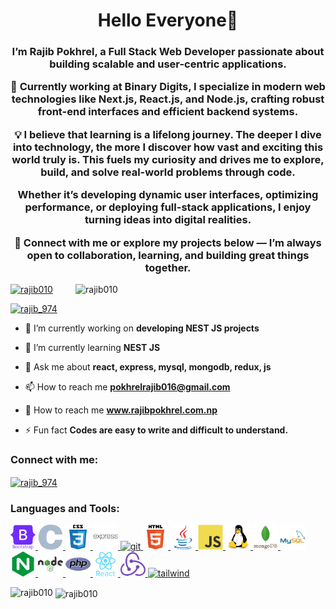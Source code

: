 <h1 align="center">Hello Everyone👋</h1>
<h3 align="center">I’m Rajib Pokhrel, a Full Stack Web Developer passionate about building scalable and user-centric applications.

💼 Currently working at Binary Digits, I specialize in modern web technologies like Next.js, React.js, and Node.js, crafting robust front-end interfaces and efficient backend systems.

💡 I believe that learning is a lifelong journey. The deeper I dive into technology, the more I discover how vast and exciting this world truly is. This fuels my curiosity and drives me to explore, build, and solve real-world problems through code.

Whether it’s developing dynamic user interfaces, optimizing performance, or deploying full-stack applications, I enjoy turning ideas into digital realities.

🔗 Connect with me or explore my projects below — I’m always open to collaboration, learning, and building great things together.</h3>

<img align="right" width="400" src="" alt="rajib010" />

<p align="left"> <a href="https://github.com/ryo-ma/github-profile-trophy"><img src="https://github-profile-trophy.vercel.app/?username=rajib010" alt="rajib010" /></a> </p>

<p align="left"> <a href="https://twitter.com/rajib_974" target="blank"><img src="https://img.shields.io/twitter/follow/rajib_974?logo=twitter&style=for-the-badge" alt="rajib_974" /></a> </p>

- 🔭 I’m currently working on **developing NEST JS projects**

- 🌱 I’m currently learning **NEST JS**

- 💬 Ask me about **react, express, mysql, mongodb, redux, js**

- 📫 How to reach me **pokhrelrajib016@gmail.com**
  
- 🤘  How to reach me **www.rajibpokhrel.com.np**

- ⚡ Fun fact **Codes are easy to write and difficult to understand.**

<h3 align="left">Connect with me:</h3>
<p align="left">
<a href="https://twitter.com/rajib_974" target="blank"><img align="center" src="https://raw.githubusercontent.com/rahuldkjain/github-profile-readme-generator/master/src/images/icons/Social/twitter.svg" alt="rajib_974" height="30" width="40" /></a>
</p>

<h3 align="left">Languages and Tools:</h3>
<p align="left"> <a href="https://getbootstrap.com" target="_blank" rel="noreferrer"> <img src="https://raw.githubusercontent.com/devicons/devicon/master/icons/bootstrap/bootstrap-plain-wordmark.svg" alt="bootstrap" width="40" height="40"/> </a> <a href="https://www.cprogramming.com/" target="_blank" rel="noreferrer"> <img src="https://raw.githubusercontent.com/devicons/devicon/master/icons/c/c-original.svg" alt="c" width="40" height="40"/> </a> <a href="https://www.w3schools.com/css/" target="_blank" rel="noreferrer"> <img src="https://raw.githubusercontent.com/devicons/devicon/master/icons/css3/css3-original-wordmark.svg" alt="css3" width="40" height="40"/> </a> <a href="https://expressjs.com" target="_blank" rel="noreferrer"> <img src="https://raw.githubusercontent.com/devicons/devicon/master/icons/express/express-original-wordmark.svg" alt="express" width="40" height="40"/> </a> <a href="https://git-scm.com/" target="_blank" rel="noreferrer"> <img src="https://www.vectorlogo.zone/logos/git-scm/git-scm-icon.svg" alt="git" width="40" height="40"/> </a> <a href="https://www.w3.org/html/" target="_blank" rel="noreferrer"> <img src="https://raw.githubusercontent.com/devicons/devicon/master/icons/html5/html5-original-wordmark.svg" alt="html5" width="40" height="40"/> </a> <a href="https://www.java.com" target="_blank" rel="noreferrer"> <img src="https://raw.githubusercontent.com/devicons/devicon/master/icons/java/java-original.svg" alt="java" width="40" height="40"/> </a> <a href="https://developer.mozilla.org/en-US/docs/Web/JavaScript" target="_blank" rel="noreferrer"> <img src="https://raw.githubusercontent.com/devicons/devicon/master/icons/javascript/javascript-original.svg" alt="javascript" width="40" height="40"/> </a> <a href="https://www.linux.org/" target="_blank" rel="noreferrer"> <img src="https://raw.githubusercontent.com/devicons/devicon/master/icons/linux/linux-original.svg" alt="linux" width="40" height="40"/> </a> <a href="https://www.mongodb.com/" target="_blank" rel="noreferrer"> <img src="https://raw.githubusercontent.com/devicons/devicon/master/icons/mongodb/mongodb-original-wordmark.svg" alt="mongodb" width="40" height="40"/> </a> <a href="https://www.mysql.com/" target="_blank" rel="noreferrer"> <img src="https://raw.githubusercontent.com/devicons/devicon/master/icons/mysql/mysql-original-wordmark.svg" alt="mysql" width="40" height="40"/> </a> <a href="https://www.nginx.com" target="_blank" rel="noreferrer"> <img src="https://raw.githubusercontent.com/devicons/devicon/master/icons/nginx/nginx-original.svg" alt="nginx" width="40" height="40"/> </a> <a href="https://nodejs.org" target="_blank" rel="noreferrer"> <img src="https://raw.githubusercontent.com/devicons/devicon/master/icons/nodejs/nodejs-original-wordmark.svg" alt="nodejs" width="40" height="40"/> </a> <a href="https://www.php.net" target="_blank" rel="noreferrer"> <img src="https://raw.githubusercontent.com/devicons/devicon/master/icons/php/php-original.svg" alt="php" width="40" height="40"/> </a> <a href="https://reactjs.org/" target="_blank" rel="noreferrer"> <img src="https://raw.githubusercontent.com/devicons/devicon/master/icons/react/react-original-wordmark.svg" alt="react" width="40" height="40"/> </a> <a href="https://redux.js.org" target="_blank" rel="noreferrer"> <img src="https://raw.githubusercontent.com/devicons/devicon/master/icons/redux/redux-original.svg" alt="redux" width="40" height="40"/> </a> <a href="https://tailwindcss.com/" target="_blank" rel="noreferrer"> <img src="https://www.vectorlogo.zone/logos/tailwindcss/tailwindcss-icon.svg" alt="tailwind" width="40" height="40"/> </a> </p>

<p><img align="left" src="https://github-readme-stats.vercel.app/api/top-langs?username=rajib010&show_icons=true&locale=en&layout=compact" alt="rajib010" /></p>

<p>&nbsp;<img align="center" src="https://github-readme-stats.vercel.app/api?username=rajib010&show_icons=true&locale=en" alt="rajib010" /></p>

